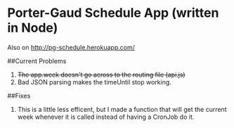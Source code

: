 # Porter-Gaud Schedule App (written in Node)
Also on http://pg-schedule.herokuapp.com/

##Current Problems
1. ~~The app.week doesn't go across to the routing file (api.js)~~
2. Bad JSON parsing makes the timeUntil stop working.

##Fixes
1. This is a little less efficent, but I made a function that will get the current week whenever it is called instead of having a CronJob do it.
